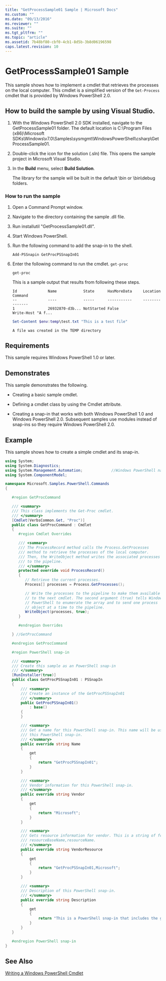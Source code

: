 ```yaml
---
title: "GetProcessSample01 Sample | Microsoft Docs"
ms.custom: ""
ms.date: "09/13/2016"
ms.reviewer: ""
ms.suite: ""
ms.tgt_pltfrm: ""
ms.topic: "article"
ms.assetid: 7b48bf80-cbf0-4cb1-8d5b-3b8d06196598
caps.latest.revision: 10
---
```

# GetProcessSample01 Sample

This sample shows how to implement a cmdlet that retrieves the processes on the local computer. This cmdlet is a simplified version of the `Get-Process` cmdlet that is provided by Windows PowerShell 2.0.

## How to build the sample by using Visual Studio.

1. With the Windows PowerShell 2.0 SDK installed, navigate to the GetProcessSample01 folder. The default location is C:\Program Files (x86)\Microsoft SDKs\Windows\v7.0\Samples\sysmgmt\WindowsPowerShell\csharp\GetProcessSample01.

2. Double-click the icon for the solution (.sln) file. This opens the sample project in Microsoft Visual Studio.

3. In the **Build** menu, select **Build Solution**.

    The library for the sample will be built in the default \bin or \bin\debug folders.

### How to run the sample

1. Open a Command Prompt window.

2. Navigate to the directory containing the sample .dll file.

3. Run installutil "GetProcessSample01.dll".

4. Start Windows PowerShell.

5. Run the following command to add the snap-in to the shell.

    `Add-PSSnapin GetProcPSSnapIn01`

6. Enter the following command to run the cmdlet. `get-proc`

    `get-proc`

    This is a sample output that results from following these steps.

    ```output
    Id              Name            State      HasMoreData     Location             Command
    --              ----            -----      -----------     --------             -------
    1               26932870-d3b... NotStarted False                                 Write-Host "A f...

    ```

    ```powershell
    Set-Content $env:temp\test.txt "This is a test file"
    ```

    ```output
    A file was created in the TEMP directory
    ```

## Requirements

This sample requires Windows PowerShell 1.0 or later.

## Demonstrates

This sample demonstrates the following.

- Creating a basic sample cmdlet.

- Defining a cmdlet class by using the Cmdlet attribute.

- Creating a snap-in that works with both Windows PowerShell 1.0 and Windows PowerShell 2.0. Subsequent samples use modules instead of snap-ins so they require Windows PowerShell 2.0.

## Example

This sample shows how to create a simple cmdlet and its snap-in.

```csharp
using System;
using System.Diagnostics;
using System.Management.Automation;             //Windows PowerShell namespace
using System.ComponentModel;

namespace Microsoft.Samples.PowerShell.Commands
{

   #region GetProcCommand

   /// <summary>
   /// This class implements the Get-Proc cmdlet.
   /// </summary>
   [Cmdlet(VerbsCommon.Get, "Proc")]
   public class GetProcCommand : Cmdlet
   {
      #region Cmdlet Overrides

      /// <summary>
      /// The ProcessRecord method calls the Process.GetProcesses
      /// method to retrieve the processes of the local computer.
      /// Then, the WriteObject method writes the associated processes
      /// to the pipeline.
      /// </summary>
      protected override void ProcessRecord()
      {
         // Retrieve the current processes.
         Process[] processes = Process.GetProcesses();

         // Write the processes to the pipeline to make them available
         // to the next cmdlet. The second argument (true) tells Windows
         // PowerShell to enumerate the array and to send one process
         // object at a time to the pipeline.
         WriteObject(processes, true);
      }

      #endregion Overrides

   } //GetProcCommand

   #endregion GetProcCommand

   #region PowerShell snap-in

   /// <summary>
   /// Create this sample as an PowerShell snap-in
   /// </summary>
   [RunInstaller(true)]
   public class GetProcPSSnapIn01 : PSSnapIn
   {
       /// <summary>
       /// Create an instance of the GetProcPSSnapIn01
       /// </summary>
       public GetProcPSSnapIn01()
           : base()
       {
       }

       /// <summary>
       /// Get a name for this PowerShell snap-in. This name will be used in registering
       /// this PowerShell snap-in.
       /// </summary>
       public override string Name
       {
           get
           {
               return "GetProcPSSnapIn01";
           }
       }

       /// <summary>
       /// Vendor information for this PowerShell snap-in.
       /// </summary>
       public override string Vendor
       {
           get
           {
               return "Microsoft";
           }
       }

       /// <summary>
       /// Gets resource information for vendor. This is a string of format:
       /// resourceBaseName,resourceName.
       /// </summary>
       public override string VendorResource
       {
           get
           {
               return "GetProcPSSnapIn01,Microsoft";
           }
       }

       /// <summary>
       /// Description of this PowerShell snap-in.
       /// </summary>
       public override string Description
       {
           get
           {
               return "This is a PowerShell snap-in that includes the get-proc cmdlet.";
           }
       }
   }

   #endregion PowerShell snap-in
}
```

## See Also

[Writing a Windows PowerShell Cmdlet](./writing-a-windows-powershell-cmdlet.md)
